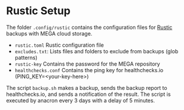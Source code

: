 # Rustic Setup

The folder `.config/rustic` contains the configuration files for [Rustic](https://github.com/rustic-rs/rustic) backups with MEGA cloud storage.

- `rustic.toml` Rustic configuration file
- `excludes.txt`: Lists files and folders to exclude from backups (glob patterns)
- `rustic-key` Contains the password for the MEGA repository
- `healthchecks.conf` Contains the ping key for healthchecks.io (PING_KEY=\<your-key-here\>)

The script `backup.sh` makes a backup, sends the backup report to healthchecks.io, and sends a notification of the result.
The script is executed by anacron every 3 days with a delay of 5 minutes.
